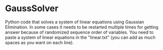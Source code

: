 # GaussSolver
Python code that solves a system of linear equations using Gaussian Elimination.
In some cases it needs to be restarted multiple times for getting answer because of randomized sequence order of variables.
You need to paste a system of linear equations in the "linear.txt" (you can add as much spaces as you want on each line).
